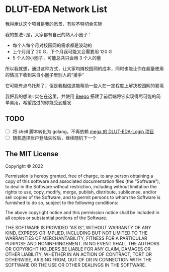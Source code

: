 # DLUT-EDA Network List

我得承认这个项目是我的愿景，有些不够切合实际

我的想法💡是，大家都有自己的熟人小圈子：

* 每个人每个月对校园网的需求都是波动的
* 上个月用了 20 G，下个月我可能又会需要用 120 G
* 5 个人的小圈子，可能总共只会用 3 个人的量

所以我就想，通过这种方式，让大家均摊校园网的成本，同时也能让你在超量使用的情况下收到来自小圈子里别人的“援手”

它可能有点乌托邦了，但是我相信这能帮助一些人在一定程度上解决校园网的窘境

我把我的想法💡实在在这里，并使用 [Beego](https://github.com/beego/beego) 搭建了前后端将它实现得尽可能的简单易用，希望路过的你能受到启发

## TODO

- [ ] 将 shell 脚本转化为 golang，不再依赖 [mega 的 DLUT-EDA-Login 项目](https://github.com/bboymega/dlut-eda-shell-login)
- [ ] 随机选择账户登陆失败后，继续随机下一个

## The MIT License

Copyright © 2022 <Augists>

Permission is hereby granted, free of charge, to any person obtaining a copy of this software and associated documentation files (the “Software”), to deal in the Software without restriction, including without limitation the rights to use, copy, modify, merge, publish, distribute, sublicense, and/or sell copies of the Software, and to permit persons to whom the Software is furnished to do so, subject to the following conditions:

The above copyright notice and this permission notice shall be included in all copies or substantial portions of the Software.

THE SOFTWARE IS PROVIDED “AS IS”, WITHOUT WARRANTY OF ANY KIND, EXPRESS OR IMPLIED, INCLUDING BUT NOT LIMITED TO THE WARRANTIES OF MERCHANTABILITY, FITNESS FOR A PARTICULAR PURPOSE AND NONINFRINGEMENT. IN NO EVENT SHALL THE AUTHORS OR COPYRIGHT HOLDERS BE LIABLE FOR ANY CLAIM, DAMAGES OR OTHER LIABILITY, WHETHER IN AN ACTION OF CONTRACT, TORT OR OTHERWISE, ARISING FROM, OUT OF OR IN CONNECTION WITH THE SOFTWARE OR THE USE OR OTHER DEALINGS IN THE SOFTWARE.
